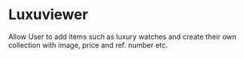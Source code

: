 # Luxuviewer
Allow User to add items such as luxury watches and create their own collection with image, price and ref. number etc.
